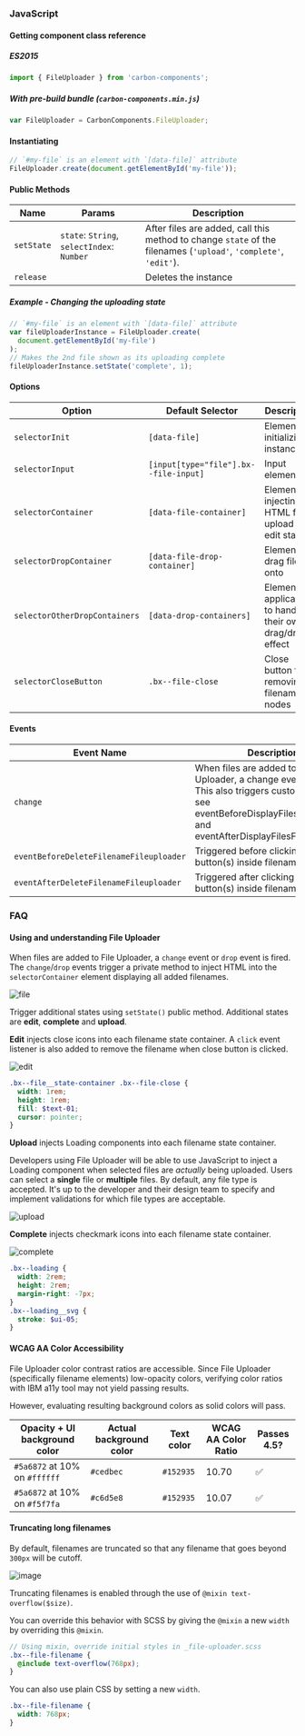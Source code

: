 ### JavaScript

#### Getting component class reference

##### ES2015

```javascript
import { FileUploader } from 'carbon-components';
```

##### With pre-build bundle (`carbon-components.min.js`)

```javascript
var FileUploader = CarbonComponents.FileUploader;
```

#### Instantiating

```javascript
// `#my-file` is an element with `[data-file]` attribute
FileUploader.create(document.getElementById('my-file'));
```

#### Public Methods

| Name       | Params                                     | Description                                                                                                      |
| ---------- | ------------------------------------------ | ---------------------------------------------------------------------------------------------------------------- |
| `setState` | `state`: `String`, `selectIndex`: `Number` | After files are added, call this method to change `state` of the filenames (`'upload'`, `'complete'`, `'edit'`). |
| `release`  |                                            | Deletes the instance                                                                                             |

##### Example - Changing the uploading state

```javascript
// `#my-file` is an element with `[data-file]` attribute
var fileUploaderInstance = FileUploader.create(
  document.getElementById('my-file')
);
// Makes the 2nd file shown as its uploading complete
fileUploaderInstance.setState('complete', 1);
```

#### Options

| Option                        | Default Selector                      | Description                                                   |
| ----------------------------- | ------------------------------------- | ------------------------------------------------------------- |
| `selectorInit`                | `[data-file]`                         | Element for initializing instance                             |
| `selectorInput`               | `[input[type="file"].bx--file-input]` | Input element                                                 |
| `selectorContainer`           | `[data-file-container]`               | Element for injecting HTML for upload and edit states         |
| `selectorDropContainer`       | `[data-file-drop-container]`          | Element for drag files onto                                   |
| `selectorOtherDropContainers` | `[data-drop-containers]`              | Element for applications to handle their own drag/drop effect |
| `selectorCloseButton`         | `.bx--file-close`                     | Close button for removing filename nodes                      |

#### Events

| Event Name                              | Description                                                                                                                                                                       |
| --------------------------------------- | --------------------------------------------------------------------------------------------------------------------------------------------------------------------------------- |
| `change`                                | When files are added to File Uploader, a change event is fired. This also triggers custom events; see eventBeforeDisplayFilesFileuploader and eventAfterDisplayFilesFileuploader` |
| `eventBeforeDeleteFilenameFileuploader` | Triggered before clicking on close button(s) inside filename node(s).                                                                                                             |
| `eventAfterDeleteFilenameFileuploader`  | Triggered after clicking on close button(s) inside filename node(s).                                                                                                              |

### FAQ

#### Using and understanding File Uploader

When files are added to File Uploader, a `change` event or `drop` event is
fired. The `change`/`drop` events trigger a private method to inject HTML into
the `selectorContainer` element displaying all added filenames.

![file](https://cloud.githubusercontent.com/assets/4185382/24562175/7fcb4502-160f-11e7-8d9c-5ef4bdd67194.gif)

Trigger additional states using `setState()` public method. Additional states
are **edit**, **complete** and **upload**.

**Edit** injects close icons into each filename state container. A `click` event
listener is also added to remove the filename when close button is clicked.

![edit](https://cloud.githubusercontent.com/assets/4185382/24562305/f3660b28-160f-11e7-9c67-c47829597931.gif)

```scss
.bx--file__state-container .bx--file-close {
  width: 1rem;
  height: 1rem;
  fill: $text-01;
  cursor: pointer;
}
```

**Upload** injects Loading components into each filename state container.

Developers using File Uploader will be able to use JavaScript to inject a
Loading component when selected files are _actually_ being uploaded. Users can
select a **single** file or **multiple** files. By default, any file type is
accepted. It's up to the developer and their design team to specify and
implement validations for which file types are acceptable.

![upload](https://cloud.githubusercontent.com/assets/4185382/24562332/114feabe-1610-11e7-9aba-3ca74ef9e8cc.gif)

**Complete** injects checkmark icons into each filename state container.

![complete](https://cloud.githubusercontent.com/assets/4185382/24562373/2f901fbc-1610-11e7-97f4-153f16bcbcfc.pngtrun)

```scss
.bx--loading {
  width: 2rem;
  height: 2rem;
  margin-right: -7px;
}
.bx--loading__svg {
  stroke: $ui-05;
}
```

#### WCAG AA Color Accessibility

File Uploader color contrast ratios are accessible. Since File Uploader
(specifically filename elements) low-opacity colors, verifying color ratios with
IBM a11y tool may not yield passing results.

However, evaluating resulting background colors as solid colors will pass.

| Opacity + UI background color | Actual background color | Text color | WCAG AA Color Ratio | Passes 4.5?        |
| ----------------------------- | ----------------------- | ---------- | ------------------- | ------------------ |
| `#5a6872` at 10% on `#ffffff` | `#cedbec`               | `#152935`  | 10.70               | :white_check_mark: |
| `#5a6872` at 10% on `#f5f7fa` | `#c6d5e8`               | `#152935`  | 10.07               | :white_check_mark: |

#### Truncating long filenames

By default, filenames are truncated so that any filename that goes beyond
`300px` will be cutoff.

![image](https://cloud.githubusercontent.com/assets/4185382/24562399/4a00f560-1610-11e7-97c1-9113fb299160.png)

Truncating filenames is enabled through the use of
`@mixin text-overflow($size)`.

You can override this behavior with SCSS by giving the `@mixin` a new `width` by
overriding this `@mixin`.

```scss
// Using mixin, override initial styles in _file-uploader.scss
.bx--file-filename {
  @include text-overflow(768px);
}
```

You can also use plain CSS by setting a new `width`.

```scss
.bx--file-filename {
  width: 768px;
}
```

